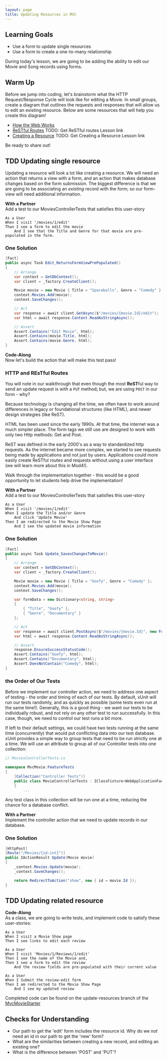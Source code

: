 ```yaml
---
layout: page
title: Updating Resources in MVC
---
```


## Learning Goals
- Use a form to update single resources
- Use a form to create a one-to-many relationship

During today's lesson, we are going to be adding the ability to edit our Movie and Song records using forms.

## Warm Up

<section class='call-to-action' markdown='1'>

Before we jump into coding, let's brainstorm what the HTTP Request/Response Cycle will look like for editing a Movie.  In small groups, create a diagram that outlines the requests and responses that will allow us to edit an existing resource.  Below are some resources that will help you create this diagram!
* [How the Web Works](/module3/lessons/week1/HowTheWebWorks)
* [ReSTful Routes]() TODO: Get ReSTful routes Lesson link
* [Creating a Resource]() TODO: Get Creating a Resource Lesson link

Be ready to share out!

</section>

## TDD Updating single resource

Updating a resource will look a lot like creating a resource.  We will need an action that returns a view with a form, and an action that makes database changes based on the form submission.  The biggest difference is that we are going to be associating an _existing_ record with the form; so our form-view will need additional information.

<section class='call-to-action' markdown='1'>

**With a Partner**  
Add a test to our MoviesControllerTests that satisfies this user-story
```
As a User
When I visit '/movies/1/edit'
Than I see a form to edit the movie
    And I see that the Title and Genre for that movie are pre-populated in the form.
```

</section>

<section class='answer' markdown='1'>

### One Solution

```c#
[Fact]
public async Task Edit_ReturnsFormViewPrePopulated()
{
    // Arrange
    var context = GetDbContext();
    var client = _factory.CreateClient();

    Movie movie = new Movie { Title = "Spaceballs", Genre = "Comedy" };
    context.Movies.Add(movie);
    context.SaveChanges();

    // Act
    var response = await client.GetAsync($"/movies/{movie.Id}/edit");
    var html = await response.Content.ReadAsStringAsync();

    // Assert
    Assert.Contains("Edit Movie", html);
    Assert.Contains(movie.Title, html);
    Assert.Contains(movie.Genre, html);
}
```

</section>

**Code-Along**  
Now let's build the action that will make this test pass!

### HTTP and REsTful Routes

You will note in our walkthrough that even though the most **ReST**ful way to send an update request is with a `PUT` method; but, we are using `POST` in our form - why?

Because technology is changing all the time, we often have to work around differences in legacy or foundational structures (like HTML), and newer design strategies (like ReST).  

HTML has been used since the early 1990s.  At that time, the internet was a much simpler place.  The form tags we still use are designed to work with only two Http methods: Get and Post.

ReST was defined in the early 2000's as a way to standardized http requests.  As the internet became more complex, we started to see requests being made by applications and not just by users.  Applications could more easily create ReSTful routes and requests without using a user interface (we will learn more about this in Mod4!).  

<section class='instructor-notes' markdown='1'>
Walk through the implementation together - this would be a good opportunity to let students help drive the implementation!
</section>


<section class='call-to-action' markdown='1'>

**With a Partner**  
Add a test to our MoviesControllerTests that satisfies this user-story
```
As a User
When I visit '/movies/1/edit'
When I update the Title and/or Genre
    And click 'Update Movie'
Then I am redirected to the Movie Show Page
    And I see the updated movie information
```

</section>


<section class='answer' markdown='1'>

### One Solution
```c#
[Fact]
public async Task Update_SavesChangesToMovie()
{
    // Arrange
    var context = GetDbContext();
    var client = _factory.CreateClient();

    Movie movie = new Movie { Title = "Goofy", Genre = "Comedy" };
    context.Movies.Add(movie);
    context.SaveChanges();

    var formData = new Dictionary<string, string>
    {
        { "Title", "Goofy" },
        { "Genre", "Documentary" }
    };

    // Act
    var response = await client.PostAsync($"/movies/{movie.Id}", new FormUrlEncodedContent(formData));
    var html = await response.Content.ReadAsStringAsync();

    // Assert
    response.EnsureSuccessStatusCode();
    Assert.Contains("Goofy", html);
    Assert.Contains("Documentary", html);
    Assert.DoesNotContain("Comedy", html);
}
```

</section>

### the Order of Our Tests

Before we implement our controller action, we need to address one aspect of testing - the order and timing of each of our tests.  By default, xUnit will run our tests randomly, and as quickly as possible (some tests even run at the same time!).  Generally, this is a good thing - we want our tests to be individually robust, and not rely on any _other_ test to run successfully. In this case, though, we need to control our test runs a bit more.

If left to their default settings, we could have two tests running at the same time (concurrently) that would put conflicting data into our test database.  xUnit provides a simple way to group tests that need to be run strictly one at a time.  We will use an attribute to group all of our Controller tests into one collection:

```c#
// MoviesControllerTests.cs

namespace MvcMovie.FeatureTests
{
    [Collection("Controller Tests")]
    public class MovieControllerTests : IClassFixture<WebApplicationFactory<Program>>
    {
        ...
```

Any test class in this collection will be run one at a time, reducing the chance for a database conflict.

<section class='call-to-action' markdown='1'>

**With a Partner**  
Implement the controller action that we need to update records in our database.

</section>

<section class='answer' markdown='1'>

### One Solution
```c#
[HttpPost]
[Route("/Movies/{id:int}")]
public IActionResult Update(Movie movie)
{
    _context.Movies.Update(movie);
    _context.SaveChanges();

    return RedirectToAction("show", new { id = movie.Id });
}
```

</section>

## TDD Updating related resource
**Code-Along**  
As a class, we are going to write tests, and implement code to satisfy these user-stories:

```
As a User
When I visit a Movie Show page
Then I see links to edit each review
```

```
As a User
When I visit 'Movies/1/Reviews/1/edit'
Then I see the name of the Movie and,
Then I see a form to edit the review
    And the review fields are pre-populated with their current value
```

```
As a User
When I Submit the review-edit form
Then I am redirected to the Movie Show Page
    And I see my updated review
```


<section class='instructor-notes' markdown='1'>

Completed code can be found on the update-resources branch of the [MvcMovieStarter](https://github.com/turingschool-examples/MvcMovieStarter)

</section>


## Checks for Understanding
* Our path to get the 'edit' form includes the resource id.  Why do we _not_ need an id in our path to get the 'new' form?
* What are the similarities between creating a new record, and editing an existing one?
* What is the difference between 'POST' and 'PUT'?